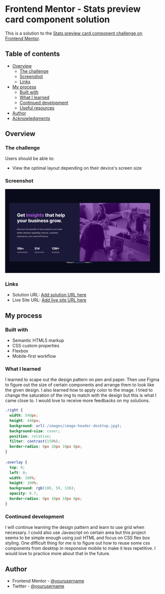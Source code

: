 # Frontend Mentor - Stats preview card component solution

This is a solution to the [Stats preview card component challenge on Frontend Mentor](https://www.frontendmentor.io/challenges/stats-preview-card-component-8JqbgoU62).

## Table of contents

- [Overview](#overview)
  - [The challenge](#the-challenge)
  - [Screenshot](#screenshot)
  - [Links](#links)
- [My process](#my-process)
  - [Built with](#built-with)
  - [What I learned](#what-i-learned)
  - [Continued development](#continued-development)
  - [Useful resources](#useful-resources)
- [Author](#author)
- [Acknowledgments](#acknowledgments)

## Overview

### The challenge

Users should be able to:

- View the optimal layout depending on their device's screen size

### Screenshot

![](./images/Stats-preview.png)

### Links

- Solution URL: [Add solution URL here](https://your-solution-url.com)
- Live Site URL: [Add live site URL here](https://your-live-site-url.com)

## My process

### Built with

- Semantic HTML5 markup
- CSS custom properties
- Flexbox
- Mobile-first workflow

### What I learned

I learned to scape out the design pattern on pen and paper. Then use Figma to figure out the size of certain components and arrange them to look like the given design.
I also learned how to apply color to the image. I tried to change the saturation of the img to match with the design but this is what I came close to. I would love to receive more feedbacks on my solutions.

```css
.right {
  width: 540px;
  height: 446px;
  background: url(./images/image-header-desktop.jpg);
  background-size: cover;
  position: relative;
  filter: contrast(150%);
  border-radius: 0px 10px 10px 0px;
}

.overlay {
  top: 0;
  left: 0;
  width: 100%;
  height: 100%;
  background: rgb(106, 59, 136);
  opacity: 0.7;
  border-radius: 0px 10px 10px 0px;
}
```

### Continued development

I will continue learning the design pattern and learn to use grid when necessary. I could also use Javascript on certain area but this project seems to be simple enough using just HTML and focus on CSS flex box styling. One difficult thing for me is to figure out how to reuse some css components from desktop in responsive mobile to make it less repetitive. I would love to practice more about that in the future.

## Author

- Frontend Mentor - [@yourusername](https://www.frontendmentor.io/profile/yourusername)
- Twitter - [@yourusername](https://www.twitter.com/yourusername)
